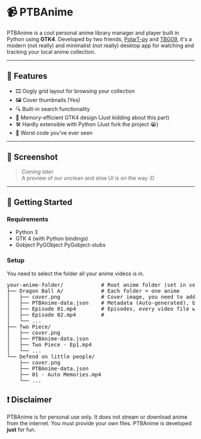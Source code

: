 # 📹 PTBAnime

PTBAnime is a cool personal anime library manager and player built in Python using **GTK4**. Developed by two friends, [PolarT-py](https://github.com/PolarT-py) and [TBG09](https://github.com/TBG09), it's a modern (not really) and minimalist (not really) desktop app for watching and tracking your local anime collection.

---

## 🧩 Features

- 🎞️ Oogly grid layout for browsing your collection
- 🖼️ Cover thumbnails (Yes)
- 🔍 Built-in search functionality
- 🧠 Memory-efficient GTK4 design (Just kidding about this part)
- 🛠️ Hardly extensible with Python (Just fork the project 😭)
- 💾 Worst code you've ever seen

---

## 📸 Screenshot

> *Coming later*  
> A preview of our unclean and slow UI is on the way :D

---

## 🚀 Getting Started

### Requirements

- Python 3
- GTK 4 (with Python bindings)
- Gobject PyGObject PyGobject-stubs

### Setup
You need to select the folder all your anime videos is in. 
<pre>
your-anime-folder/            # Root anime folder (set in settings)
├── Dragon Ball A/            # Each folder = one anime
│   ├── cover.png             # Cover image, you need to add your own cover.png
│   ├── PTBAnime-data.json    # Metadata (Auto-generated), but change the values yourself
│   ├── Episode 01.mp4        # Episodes, every video file will be interpreted as a episode
│   ├── Episode 02.mp4        #
│   └── ...
├── Two Piece/
│   ├── cover.png
│   ├── PTBAnime-data.json
│   ├── Two Piece - Ep1.mp4
│   └── ...
└── Defend on little people/
    ├── cover.png
    ├── PTBAnime-data.json
    ├── 01 - Auto Memories.mp4
    └── ...</pre>

## ❗ Disclaimer

PTBAnime is for personal use only. It does not stream or download anime from the internet. You must provide your own files. PTBAnime is developed **just** for fun. 
